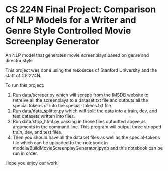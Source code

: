 # CS 224N Final Project: Comparison of NLP Models for a Writer and Genre Style Controlled Movie Screenplay Generator

An NLP model that generates movie screenplays based on genre and director style

This project was done using the resources of Stanford University and the staff of CS 224N. 

To run this project:
1) Run data/scraper.py which will scrape from the IMSDB website to retreive all the screenplays to a dataset.txt file and outputs all the special tokens of <director name> <genre> into the special-tokens.txt file.
2) Run data/data_splitter.py which will split the data into a train, dev, and test datasets written into files.
3) Run data/strip_html.py passing in those files outputted above as arguments in the command line. This program will output three stripped train, dev, and test files. 
4) Then you should have all the dataset files as well as the special-tokens file which can be uploaded to the notebook in models/BuildMovieScreenplayGenerator.ipynb and this notebook can be run in order. 
  
Hope you enjoy our work!
